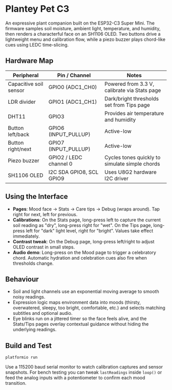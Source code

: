 # Plantey Pet C3

An expressive plant companion built on the ESP32-C3 Super Mini. The firmware samples soil moisture, ambient light, temperature, and humidity, then renders a characterful face on an SH1106 OLED. Two buttons drive a lightweight menu and calibration flow, while a piezo buzzer plays chord-like cues using LEDC time-slicing.

## Hardware Map

| Peripheral             | Pin / Channel                | Notes                                              |
|------------------------|------------------------------|----------------------------------------------------|
| Capacitive soil sensor | GPIO0 (ADC1_CH0)             | Powered from 3.3 V, calibrate via Stats page       |
| LDR divider            | GPIO1 (ADC1_CH1)             | Dark/bright thresholds set from Tips page          |
| DHT11                  | GPIO3                        | Provides air temperature and humidity              |
| Button left/back       | GPIO6 (INPUT_PULLUP)         | Active-low                                         |
| Button right/next      | GPIO7 (INPUT_PULLUP)         | Active-low                                         |
| Piezo buzzer           | GPIO2 / LEDC channel 0       | Cycles tones quickly to simulate simple chords     |
| SH1106 OLED            | I2C SDA GPIO8, SCL GPIO9     | Uses U8G2 hardware I2C driver                      |

## Using the Interface

- **Pages**: Mood face -> Stats -> Care tips -> Debug (wraps around). Tap right for next, left for previous.  
- **Calibrations**: On the Stats page, long-press left to capture the current soil reading as "dry", long-press right for "wet". On the Tips page, long-press left for "dark" light level, right for "bright". Values take effect immediately.  
- **Contrast tweak**: On the Debug page, long-press left/right to adjust OLED contrast in small steps.  
- **Audio demo**: Long-press on the Mood page to trigger a celebratory chord. Automatic hydration and celebration cues also fire when thresholds change.

## Behaviour

- Soil and light channels use an exponential moving average to smooth noisy readings.  
- Expression logic maps environment data into moods (thirsty, overwatered, sleepy, too bright, comfortable, etc.) and selects matching subtitles and optional audio.  
- Eye blinks run on a jittered timer so the face feels alive, and the Stats/Tips pages overlay contextual guidance without hiding the underlying readings.

## Build and Test

```
platformio run
```

Use a 115200 baud serial monitor to watch calibration captures and sensor snapshots. For bench testing you can tweak `lastReadings` inside `loop()` or feed the analog inputs with a potentiometer to confirm each mood transition.
